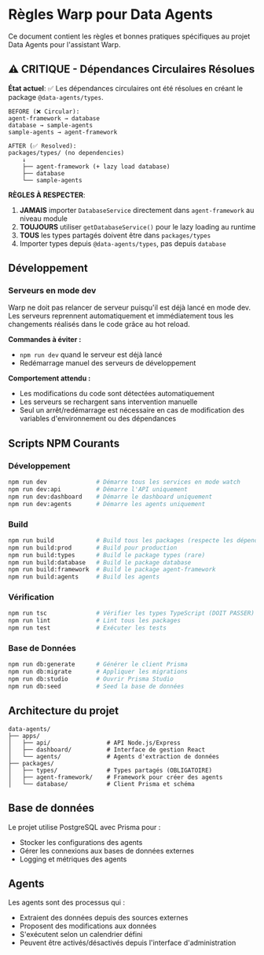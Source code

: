# Règles Warp pour Data Agents

Ce document contient les règles et bonnes pratiques spécifiques au projet Data Agents pour l'assistant Warp.

## ⚠️ CRITIQUE - Dépendances Circulaires Résolues

**État actuel**: ✅ Les dépendances circulaires ont été résolues en créant le package `@data-agents/types`.

```
BEFORE (❌ Circular):
agent-framework → database
database → sample-agents 
sample-agents → agent-framework

AFTER (✅ Resolved):
packages/types/ (no dependencies)
    ↓
    ├── agent-framework (+ lazy load database)
    ├── database
    └── sample-agents
```

**RÈGLES À RESPECTER**:
1. **JAMAIS** importer `DatabaseService` directement dans `agent-framework` au niveau module
2. **TOUJOURS** utiliser `getDatabaseService()` pour le lazy loading au runtime
3. **TOUS** les types partagés doivent être dans `packages/types`
4. Importer types depuis `@data-agents/types`, pas depuis `database`

## Développement

### Serveurs en mode dev
Warp ne doit pas relancer de serveur puisqu'il est déjà lancé en mode dev. Les serveurs reprennent automatiquement et immédiatement tous les changements réalisés dans le code grâce au hot reload.

**Commandes à éviter :**
- `npm run dev` quand le serveur est déjà lancé
- Redémarrage manuel des serveurs de développement

**Comportement attendu :**
- Les modifications du code sont détectées automatiquement
- Les serveurs se rechargent sans intervention manuelle
- Seul un arrêt/redémarrage est nécessaire en cas de modification des variables d'environnement ou des dépendances

## Scripts NPM Courants

### Développement
```bash
npm run dev              # Démarre tous les services en mode watch
npm run dev:api          # Démarre l'API uniquement
npm run dev:dashboard    # Démarre le dashboard uniquement
npm run dev:agents       # Démarre les agents uniquement
```

### Build
```bash
npm run build            # Build tous les packages (respecte les dépendances)
npm run build:prod       # Build pour production
npm run build:types      # Build le package types (rare)
npm run build:database   # Build le package database
npm run build:framework  # Build le package agent-framework
npm run build:agents     # Build les agents
```

### Vérification
```bash
npm run tsc              # Vérifier les types TypeScript (DOIT PASSER)
npm run lint             # Lint tous les packages
npm run test             # Exécuter les tests
```

### Base de Données
```bash
npm run db:generate      # Générer le client Prisma
npm run db:migrate       # Appliquer les migrations
npm run db:studio        # Ouvrir Prisma Studio
npm run db:seed          # Seed la base de données
```

## Architecture du projet

```
data-agents/
├── apps/
│   ├── api/                # API Node.js/Express
│   ├── dashboard/          # Interface de gestion React
│   └── agents/             # Agents d'extraction de données
├── packages/
│   ├── types/              # Types partagés (OBLIGATOIRE)
│   ├── agent-framework/    # Framework pour créer des agents
│   └── database/           # Client Prisma et schéma
```

## Base de données

Le projet utilise PostgreSQL avec Prisma pour :
- Stocker les configurations des agents
- Gérer les connexions aux bases de données externes
- Logging et métriques des agents

## Agents

Les agents sont des processus qui :
- Extraient des données depuis des sources externes
- Proposent des modifications aux données
- S'exécutent selon un calendrier défini
- Peuvent être activés/désactivés depuis l'interface d'administration
